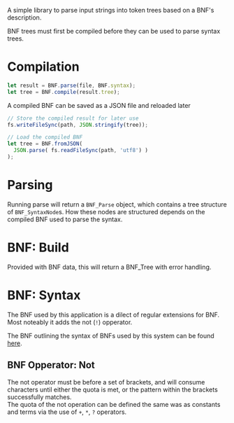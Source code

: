 A simple library to parse input strings into token trees based on a BNF's description.

BNF trees must first be compiled before they can be used to parse syntax trees.

# Compilation
```js
let result = BNF.parse(file, BNF.syntax);
let tree = BNF.compile(result.tree);
```
A compiled BNF can be saved as a JSON file and reloaded later
```js
// Store the compiled result for later use
fs.writeFileSync(path, JSON.stringify(tree));

// Load the compiled BNF
let tree = BNF.fromJSON(
  JSON.parse( fs.readFileSync(path, 'utf8') )
);
```

# Parsing
Running parse will return a ``BNF_Parse`` object, which contains a tree structure of ``BNF_SyntaxNode``s. How these nodes are structured depends on the compiled BNF used to parse the syntax.

# BNF: Build
Provided with BNF data, this will return a BNF_Tree with error handling.

# BNF: Syntax
The BNF used by this application is a dilect of regular extensions for BNF. Most noteably it adds the not (``!``) opperator.

The BNF outlining the syntax of BNFs used by this system can be found [here](./bnf.bnf).

## BNF Opperator: Not
The not operator must be before a set of brackets, and will consume characters until either the quota is met, or the pattern within the brackets successfully matches.  
The quota of the not operation can be defined the same was as constants and terms via the use of ``+``, ``*``, ``?`` operators.